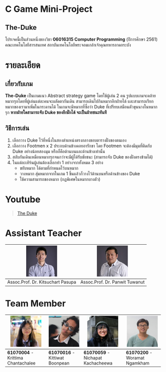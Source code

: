 # C Game Mini-Project
## The-Duke
โปรเจคนี้เป็นส่วนหนึ่งของวิชา __06016315 Computer Programming__ (ปีการศึกษา 2561) คณะเทคโนโลยีสารสนเทศ สถาบันเทคโนโลยีพระจอมเกล้าเจ้าคุณทหารลาดกระบัง

# รายละเอียด
## เกี่ยวกับเกม
__The-Duke__ เป็นเกมแนว Abstract strategy game โดยใช้ผู้เล่น 2 คน รูปแบบเกมจะคล้ายหมากรุกโดยที่ผู้เล่นแต่ละคนจะผลัดตากันเดิน สามารถเดินไปกินหมากอีกฝ่ายได้ และสามารถเรียกหมากของเรามาเพิ่มในกระดานได้ ในเกมจะมีหมากที่ซื่อว่า Duke ที่เปรียบเสมือนตัวขุนนางในหมากรุก __หากฝ่ายใดสามารถจับ   Duke ของอีกฝั่งได้ จะเป็นฝ่ายชนะทันที__

## วิธีการเล่น
1. เลือกวาง Duke ไว้ที่หนึ่งในสองตำแหน่งตรงกลางขอบตารางฝั่งของตนเอง
2. เลือกวาง Footmen x 2 ประกบด้านข้างคอยอารักขา โดย Footmen จะต้องมีมุมที่ติดกับ Duke อย่างน้อยสองมุม หรือก็คือด้านบนและด้านข้างเท่านั้น
3. สลับกันเดินเหมือนหมากรุกจนกว่าจะมีผู้ได้รับชัยชนะ (สามารถจับ Duke ของฝั่งตรงข้ามได้)
4. ในแต่ละเทิร์นผู้เล่นต้องเลือกทำ 1 อย่างจากทั้งหมด 3 อย่าง
   * ขยับหมาก ได้ตามที่กำหนดไว้บนหมาก
   * วางหมาก  สุ่มหมากจากในเกม 1 ชิ้นแล้วก็วางไว้ด้านบนหรือด้านข้างของ Duke
   * ใช้ความสามารถของหมาก (กฎพิเศษในหมากบางตัว)
# Youtube
> [The Duke](https://youtu.be/HWMyyxQcrRM)
# Assistant Teacher
| <img src="pic/teacher/aj.Kitsuchart.jpg" width="100px" height="100px"> | <img src="pic/teacher/aj.Panwit.jpg" width="100px" height="100px"> |
|:-:|:-:|
|Assoc.Prof. Dr. Kitsuchart Pasupa|Assoc.Prof. Dr. Panwit Tuwanut|

# Team Member
| <img src="pic/member/syn.JPG" width="100px" height="100px"> | <img src="pic/member/duke.jpg" width="100px" height="100px"> | <img src="pic/member/pang.jpg" width="100px" height="100px"> | <img src="pic/member/icys.jpg" width="100px" height="100px"> |
|-----------------------------------------------------|------------------------------------------------------|-----------------------------------------------------|------------------------------------------------------|
| __61070004__ - Krittima Chantachalee                | __61070016__ - Kittiwat Boonpean                 | __61070059__ - Nichapat Kachacheewa                         | __61070200__ - Woramat Ngamkham                     |
